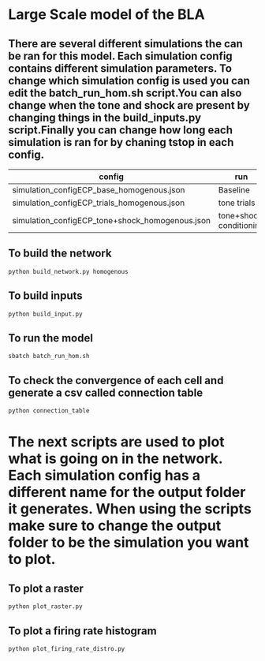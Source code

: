 # Large Scale model of the BLA 
## There are several different simulations the can be ran for this model. Each simulation config contains different simulation parameters. To change which simulation config is used you can edit the batch_run_hom.sh script.You can also change when the tone and shock are present by changing things in the build_inputs.py script.Finally you can change how long each simulation is ran for by chaning tstop in each config.
| config      | run |
| ----------- | ----------- |
| simulation_configECP_base_homogenous.json      | Baseline |
| simulation_configECP_trials_homogenous.json   | tone trials        |
| simulation_configECP_tone+shock_homogenous.json   | tone+shock conditioning        |


## To build the network
```
python build_network.py homogenous
```

## To build inputs
```
python build_input.py
```

## To run the model
```
sbatch batch_run_hom.sh
```

## To check the convergence of each cell and generate a csv called connection table
```
python connection_table
```


# The next scripts are used to plot what is going on in the network. Each simulation config has a different name for the output folder it generates. When using the scripts make sure to change the output folder to be the simulation you want to plot.

## To plot a raster 
```
python plot_raster.py
```

## To plot a firing rate histogram
```
python plot_firing_rate_distro.py
```


